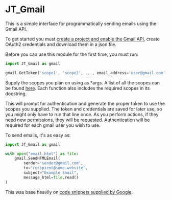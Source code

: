 # JT_Gmail
This is a simple interface for programmatically sending emails using the Gmail API. 

To get started you must <a href="https://console.developers.google.com/apis/library/gmail.googleapis.com">create a project 
and enable the Gmail API</a>, create OAuth2 credentials and download them in a json file.

Before you can use this module for the first time, you must run:
```python
import JT_Gmail as gmail

gmail.GetToken('scope1', 'scope2', ..., email_address='user@gmail.com', cred_path="path_to_your_credentials.json")
```

Supply the scopes you plan on using as *args. A list of all the scopes can be found 
<a href="https://developers.google.com/gmail/api/auth/scopes">here<a>. Each function also includes the required scopes
in its docstring.

This will prompt for authentication and generate the proper token to use the scopes you supplied. The token and 
credentials are saved for later use, so you might only have to run that line once. As you perform actions, if they need 
new permissions, they will be requested. Authentication will be required for each gmail user you wish to use.

To send emails, it's as easy as:
```python
import JT_Gmail as gmail

with open("email.html") as file:
    gmail.SendHTMLEmail(
        sender='sender@gmail.com', 
        to="recipient@some.website", 
        subject="Example Email", 
        message_html=file.read()
)
```

This was base heavily on <a href="https://developers.google.com/gmail/api/quickstart/python">code snippets supplied by 
Google<a>.
